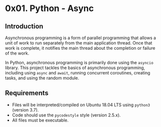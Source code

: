 # 0x01. Python - Async

## Introduction

Asynchronous programming is a form of parallel programming that allows a unit of work to run separately from the main application thread. Once that work is complete, it notifies the main thread about the completion or failure of the work.

In Python, asynchronous programming is primarily done using the `asyncio` library. This project tackles the basics of asynchronous programming, including using `async` and `await`, running concurrent coroutines, creating tasks, and using the random module.

## Requirements

- Files will be interpreted/compiled on Ubuntu 18.04 LTS using `python3` (version 3.7).
- Code should use the `pycodestyle` style (version 2.5.x).
- All files must be executable.
